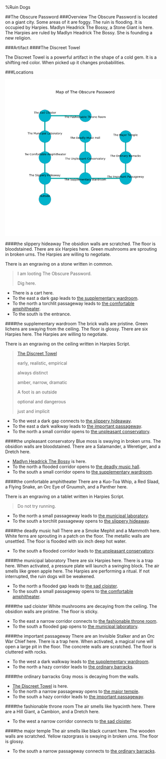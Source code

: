 %Ruin Dogs

##The Obscure Password
###Overview
The Obscure Password is located on a giant city. Some areas of it are foggy. The ruin is flooding. It is occupied by Harpies. <a name="Madlyn-Headrick-The-Bossy"></a>Madlyn Headrick The Bossy, a Stone Giant is here. The Harpies are ruled by Madlyn Headrick The Bossy. She  is founding a new religion. 



###Artifact
####<a name="The-Discreet-Towel"></a>The Discreet Towel


The Discreet Towel is a powerful artifact in the shape of a cold gem. It is a shifting red color. When picked up it changes probabilities. 





###Locations


![](../v2/images/The-Obscure-Password.png)

####<a name="the-slippery-hideaway"></a>the slippery hideaway
The obsidion walls are scratched. The floor is bloodstained. There are six Harpies here. Green mushrooms are sprouting in broken urns. The Harpies are willing to negotiate. 

There is an engraving on a stone written in common. 

> I am looting The Obscure Password.
>
> Dig here.
>


* There is a cart here.
* To the east a dark gap leads to [the supplementary wardroom](#the-supplementary-wardroom).
* To the north a torchlit passageway leads to [the comfortable amphitheater](#the-comfortable-amphitheater).
* To the south is the entrance.


####<a name="the-supplementary-wardroom"></a>the supplementary wardroom
The brick walls are pristine. Green lichens are swaying from the ceiling. The floor is glossy. There are six Harpies here. The Harpies are willing to negotiate. 

There is an engraving on the ceiling written in Harpies Script. 

> [The Discreet Towel](#The-Discreet-Towel)
>
> early, realistic, empirical
>
> always distinct
>
> amber, narrow, dramatic
>
> A foot is an outside
>
> optional and dangerous
>
> just and implicit
>


* To the west a dark gap connects to [the slippery hideaway](#the-slippery-hideaway).
* To the east a dark walkway leads to [the important passageway](#the-important-passageway).
* To the north a small corridor opens to [the unpleasant conservatory](#the-unpleasant-conservatory).


####<a name="the-unpleasant-conservatory"></a>the unpleasant conservatory
Blue moss is swaying in broken urns. The obsidion walls are bloodstained. There are a Salamander, a Weretiger, and a Dretch here. 



* [Madlyn Headrick The Bossy](#Madlyn-Headrick-The-Bossy) is here.
* To the north a flooded corridor opens to [the deadly music hall](#the-deadly-music-hall).
* To the south a small corridor opens to [the supplementary wardroom](#the-supplementary-wardroom).


####<a name="the-comfortable-amphitheater"></a>the comfortable amphitheater
There are a Kuo-Toa Whip, a Red Slaad, a Flying Snake, an Orc Eye of Gruumsh, and a Panther here. 

There is an engraving on a tablet written in Harpies Script. 

> Do not try running.
>


* To the north a small passageway leads to [the municipal laboratory](#the-municipal-laboratory).
* To the south a torchlit passageway opens to [the slippery hideaway](#the-slippery-hideaway).


####<a name="the-deadly-music-hall"></a>the deadly music hall
There are a Smoke Mephit and a Mammoth here. White ferns are sprouting in a patch on the floor. The metallic walls are unsettled. The floor is flooded with six inch deep hot water. 



* To the south a flooded corridor leads to [the unpleasant conservatory](#the-unpleasant-conservatory).


####<a name="the-municipal-laboratory"></a>the municipal laboratory
There are six Harpies here. There is a trap here. When activated, a pressure plate will launch a swinging block. The air smells like green apple here. The Harpies are performing a ritual. If not interrupted, the ruin dogs will be weakened. 



* To the north a flooded gap leads to [the sad cloister](#the-sad-cloister).
* To the south a small passageway opens to [the comfortable amphitheater](#the-comfortable-amphitheater).


####<a name="the-sad-cloister"></a>the sad cloister
White mushrooms are decaying from the ceiling. The obsidion walls are pristine. The floor is sticky. 



* To the east a narrow corridor connects to [the fashionable throne room](#the-fashionable-throne-room).
* To the south a flooded gap opens to [the municipal laboratory](#the-municipal-laboratory).


####<a name="the-important-passageway"></a>the important passageway
There are an Invisible Stalker and an Orc War Chief here. There is a trap here. When activated, a magical rune will open a large pit in the floor. The concrete walls are scratched. The floor is cluttered with rocks. 



* To the west a dark walkway leads to [the supplementary wardroom](#the-supplementary-wardroom).
* To the north a hazy corridor leads to [the ordinary barracks](#the-ordinary-barracks).


####<a name="the-ordinary-barracks"></a>the ordinary barracks
Gray moss is decaying from the walls. 



* [The Discreet Towel](#The-Discreet-Towel) is here.
* To the north a narrow passageway opens to [the major temple](#the-major-temple).
* To the south a hazy corridor leads to [the important passageway](#the-important-passageway).


####<a name="the-fashionable-throne-room"></a>the fashionable throne room
The air smells like hyacinth here. There are a Hill Giant, a Cambion, and a Dretch here. 



* To the west a narrow corridor connects to [the sad cloister](#the-sad-cloister).


####<a name="the-major-temple"></a>the major temple
The air smells like black currant here. The wooden walls are scratched. Yellow razorgrass is swaying in broken urns. The floor is glossy. 



* To the south a narrow passageway connects to [the ordinary barracks](#the-ordinary-barracks).



